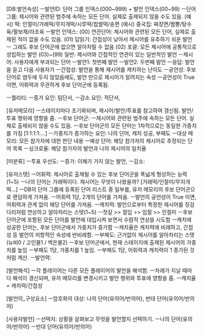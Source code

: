 [DB:발언속성]
ㅡ발언ID: 단어 그룹 인덱스(000~999) + 발언 인덱스(00~99)
	ㅡ단어 그룹: 제시어와 관련된 범주에 속하는 모든 단어. 실제로 출제되지 않을 수도 있음.
		(예시) 떡: 인절미/가래떡/무지개떡/시루떡/찹쌀떡/송편
		(예시) 중국집: 짜장면/짬뽕/탕수육/팔보채/라조육
	ㅡ발언 인덱스:
		(00) 연관단어: 제시어와 관련된 모든 단어, 실제로 출제된 적이 없을 수도 있음.
		(01) 답읽기: 간접성이 낮아서 제시어를 유추하기 쉬운 발언 ㅡ 그래도 후보 단어군에 없으면 알아차릴 수 없음
		(02) 포괄: 모든 제시어에 공통적으로 성립하는 발언
		(03)~(99) 일반: 제시어와 간접적인 연관이 있는 일반적인 발언
ㅡ제시어: 사용자에게 부과되는 단어
ㅡ발언1: 첫번째 발언
ㅡ발언2: 두번째 발언
ㅡ응답: 발언을 듣고 다음 사용자가 
ㅡ간접성: 발언을 통해 제시어를 캐치하는 난이도
ㅡ공언성: 후보 단어로 염두에 두지 않았음에도, 발언 만으로 제시어가 알려지는 속성
	ㅡ공언성이 True 이면, 어휘력과 무관하게 후보 단어군에 등록됨.

ㅡ퀄리티:
	ㅡ증가 요인: 팀단서, 
	ㅡ감소 요인: 적단서, 

[유저메모리]
ㅡ스테이지마다 초기화되며, 제시어/발언/투표를 참고하여 갱신됨. 발언/투표 행위에 영향을 줌.
ㅡ후보 단어군:
	ㅡ제시어와 관련된 범주에 속하는 모든 단어. 실제로 출제되지 않을 수도 있음.
	ㅡ후보 단어군의 모든 단어는 1차적으로는 동일한 가중치를 가짐 [1:1:1:1:...]
	ㅡ가중치가 증가하는 요인: 나의 단어, 캐치 성공, 부패도
ㅡ대상 메모리: 모든 참가자에 대한 판단 내용
	ㅡ예상 단어: 해당 참가자의 제시어로 추정되는 단어 목록
	ㅡ싱크로율: 해당 참가자의 발언과 나의 제시어의 일치율

[미분류]
ㅡ투표 우선도:
	ㅡ증가: 이해가 가지 않는 발언, 
	ㅡ감소: 

[유저스텟]
ㅡ어휘력: 제시어로 출제될 수 있는 후보 단어군을 폭넓게 형성하는 능력(1~5)
	ㅡ나의 단어는 가래떡이다. 제시어는 무엇이 나왔을까? [가래떡/인절미/무지개떡...]
	ㅡDB의 단어 그룹에 등록된 단어 리스트 중 일부를, 유저 메모리의 후보 단어군으로 랜덤하게 가져옴.
	ㅡ어휘력 1당, 2개의 단어를 가져옴.
	ㅡ발언의 공언성이 True 이면, 어휘력과 관계 없이 해당 단어를 가져옴.
ㅡ캐치력: 발언으로부터 특정한 제시어를 징검다리처럼 연상하고 알아차리는 스텟(1~5)
	ㅡ젓갈 >> 절임 >> 임절 >> 인절미
	ㅡ후보 단어군에 포함된 모든 단어를 발언에 대입시켜 보면서 수렴적 연상을 시도함
	ㅡ캐치에 성공한 단어는, 후보 단어군에서 가중치가 증가함
	ㅡ캐치율은 캐치력에 비례하고, 간접성 등 발언의 저항적인 속성에 반비례함.
ㅡ부패도: 근거없이 제시어를 알아차리는 스텟 (뉴비0 / 고인물1 / 썩은물2)
	ㅡ후보 단어군에서, 현재 스테이지에 출제된 제시어의 가중치를 높임
	ㅡ부패도 1당, 가중치를 1 높임.
	ㅡ부패도 1당, 어휘력과 캐치력이 1 증가된 것처럼 계산.
ㅡ발언력: 

[발언해석]
ㅡ각 플레이어는 다른 모든 플레이어의 발언을 해석함.
ㅡ차례가 지날 때마다 해석이 갱신되며, 유저 메모리를 변경시키고 발언 행위와 투표에 영향을 줌.
ㅡ캐치율 = 캐치력/간접성

[발언의_구성요소]
ㅡ암호화의 대상: 나의 단어(유의어/반의어), 반대 단어(유의어/반의어)

[사용자발언]
ㅡ선택지: 상황을 살펴보고 무엇을 발언할지 선택하기.
	ㅡ나의 단어(유의어/반의어)
	ㅡ반대 단어(유의어/반의어)
